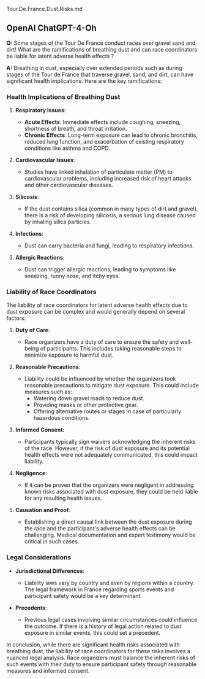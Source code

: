 Tour.De.France.Dust.Risks.md

## OpenAI ChatGPT-4-Oh

**Q:** Some stages of the Tour De France conduct races over gravel sand and dirt! What are the ramifications of breathing dust and can race coordinators be liable for latent adverse health effects ?

**A:** Breathing in dust, especially over extended periods such as during stages of the Tour de France that traverse gravel, sand, and dirt, can have significant health implications. Here are the key ramifications:

### Health Implications of Breathing Dust

1. **Respiratory Issues**:
   - **Acute Effects**: Immediate effects include coughing, sneezing, shortness of breath, and throat irritation.
   - **Chronic Effects**: Long-term exposure can lead to chronic bronchitis, reduced lung function, and exacerbation of existing respiratory conditions like asthma and COPD.

2. **Cardiovascular Issues**:
   - Studies have linked inhalation of particulate matter (PM) to cardiovascular problems, including increased risk of heart attacks and other cardiovascular diseases.

3. **Silicosis**:
   - If the dust contains silica (common in many types of dirt and gravel), there is a risk of developing silicosis, a serious lung disease caused by inhaling silica particles.

4. **Infections**:
   - Dust can carry bacteria and fungi, leading to respiratory infections.

5. **Allergic Reactions**:
   - Dust can trigger allergic reactions, leading to symptoms like sneezing, runny nose, and itchy eyes.

### Liability of Race Coordinators

The liability of race coordinators for latent adverse health effects due to dust exposure can be complex and would generally depend on several factors:

1. **Duty of Care**:
   - Race organizers have a duty of care to ensure the safety and well-being of participants. This includes taking reasonable steps to minimize exposure to harmful dust.

2. **Reasonable Precautions**:
   - Liability could be influenced by whether the organizers took reasonable precautions to mitigate dust exposure. This could include measures such as:
     - Watering down gravel roads to reduce dust.
     - Providing masks or other protective gear.
     - Offering alternative routes or stages in case of particularly hazardous conditions.

3. **Informed Consent**:
   - Participants typically sign waivers acknowledging the inherent risks of the race. However, if the risk of dust exposure and its potential health effects were not adequately communicated, this could impact liability.

4. **Negligence**:
   - If it can be proven that the organizers were negligent in addressing known risks associated with dust exposure, they could be held liable for any resulting health issues.

5. **Causation and Proof**:
   - Establishing a direct causal link between the dust exposure during the race and the participant's adverse health effects can be challenging. Medical documentation and expert testimony would be critical in such cases.

### Legal Considerations

- **Jurisdictional Differences**:
  - Liability laws vary by country and even by regions within a country. The legal framework in France regarding sports events and participant safety would be a key determinant.

- **Precedents**:
  - Previous legal cases involving similar circumstances could influence the outcome. If there is a history of legal action related to dust exposure in similar events, this could set a precedent.

In conclusion, while there are significant health risks associated with breathing dust, the liability of race coordinators for these risks involves a nuanced legal analysis. Race organizers must balance the inherent risks of such events with their duty to ensure participant safety through reasonable measures and informed consent.
